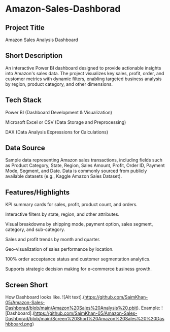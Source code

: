 # Amazon-Sales-Dashborad
## Project Title
Amazon Sales Analysis Dashboard

## Short Description
An interactive Power BI dashboard designed to provide actionable insights into Amazon's sales data. The project visualizes key sales, profit, order, and customer metrics with dynamic filters, enabling targeted business analysis by region, product category, and other dimensions.

## Tech Stack
Power BI (Dashboard Development & Visualization)

Microsoft Excel or CSV (Data Storage and Preprocessing)

DAX (Data Analysis Expressions for Calculations)

## Data Source
Sample data representing Amazon sales transactions, including fields such as Product Category, State, Region, Sales Amount, Profit, Order ID, Payment Mode, Segment, and Date. Data is commonly sourced from publicly available datasets (e.g., Kaggle Amazon Sales Dataset).

## Features/Highlights
KPI summary cards for sales, profit, product count, and orders.

Interactive filters by state, region, and other attributes.

Visual breakdowns by shipping mode, payment option, sales segment, category, and sub-category.

Sales and profit trends by month and quarter.

Geo-visualization of sales performance by location.

100% order acceptance status and customer segmentation analytics.

Supports strategic decision making for e-commerce business growth.

##  Screen Short 
How Dashboard looks like.  ![Alt text].(https://github.com/SaimKhan-05/Amazon-Sales-Dashborad/blob/main/Amazon%20Sales%20Analysis%20.pbit).
Example: ![Dashboard].(https://github.com/SaimKhan-05/Amazon-Sales-Dashborad/blob/main/Screen%20Short%20Amazon%20Sales%20%20Dashbboard.png)

